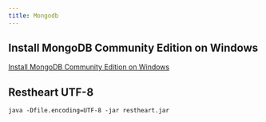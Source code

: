 ```yaml
---
title: Mongodb
---
```


## Install MongoDB Community Edition on Windows
[Install MongoDB Community Edition on Windows](https://docs.mongodb.com/tutorials/install-mongodb-on-windows/)

## Restheart UTF-8
```
java -Dfile.encoding=UTF-8 -jar restheart.jar
```
